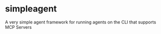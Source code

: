 # simpleagent
A very simple agent framework for running agents on the CLI that supports MCP Servers
